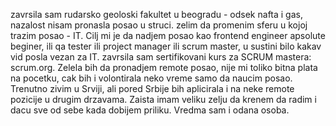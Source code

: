 zavrsila sam rudarsko geoloski fakultet u beogradu - odsek nafta i gas, nazalost nisam pronasla posao u struci. zelim da promenim sferu u kojoj trazim posao - IT.  Cilj mi je da nadjem posao kao frontend engineer apsolute beginer, ili qa tester ili project manager ili scrum master, u sustini bilo kakav vid posla vezan za IT. zavrsila sam sertifikovani kurs za SCRUM mastera: scrum.org. Zelela bih da pronadjem remote posao, nije mi toliko bitna plata na pocetku, cak bih i volontirala neko vreme samo da naucim posao. Trenutno zivim u Srviji, ali pored Srbije bih aplicirala i na neke remote pozicije u drugim drzavama. Zaista imam veliku zelju da krenem da radim i dacu sve od sebe kada dobijem priliku. Vredma sam i odana osoba. 
